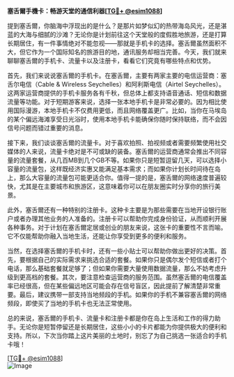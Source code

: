 **塞舌爾手機卡：畅游天堂的通信利器[[TG💪+ @esim1088](https://t.me/s/esim1088)]**

提到塞舌爾，你脑海中浮现出的是什么？是那片如梦似幻的热带海岛风光，还是湛蓝的大海与细腻的沙滩？无论你是计划前往这个天堂般的度假胜地旅游，还是打算长期居住，有一件事情绝对不能忽视——那就是手机卡的选择。塞舌爾虽然面积不大，但它作为一个国际知名的旅游目的地，通讯服务却相当完善。今天，我们就来聊聊塞舌爾的手机卡、流量卡以及注册卡，看看它们究竟有哪些特点和优势。

首先，我们来说说塞舌爾的手机卡。在塞舌爾，主要有两家主要的电信运营商：塞舌尔电信（Cable & Wireless Seychelles）和阿利斯电信（Airtel Seychelles）。这两家运营商提供的手机卡服务各有千秋，但总体上都支持语音通话、短信和数据流量等功能。对于短期游客来说，选择一张本地手机卡是非常必要的。因为相比使用国际漫游，本地手机卡不仅费用更低，而且网络覆盖更广。比如，当你在马埃岛的某个偏远海滩享受日光浴时，使用本地手机卡能确保你随时保持联络，而不会因信号问题而错过重要的消息。

接下来，我们谈谈塞舌爾的流量卡。对于喜欢拍照、拍视频或者需要频繁使用社交媒体的人来说，流量卡绝对是不可或缺的装备。塞舌爾的运营商通常会推出不同容量的流量套餐，从几百MB到几个GB不等。如果你只是短暂逗留几天，可以选择小容量的流量包，这样既经济实惠又能满足基本需求；而如果你计划长时间待在岛上，那么大容量的流量包可能更适合你。值得一提的是，塞舌爾的网络速度普遍较快，尤其是在主要城市和旅游区，这意味着你可以在朋友圈实时分享你的旅行美景。

此外，塞舌爾还有一种特别的注册卡。这种卡主要是为那些需要在当地开设银行账户或者办理其他业务的人准备的。注册卡可以帮助你完成身份验证，从而顺利开展各种事务。对于计划在塞舌爾定居或创业的朋友来说，这张卡的重要性不言而喻。它不仅能帮助你融入当地生活，还能让你享受到更多的便利和服务。

当然，在选择塞舌爾的手机卡时，还有一些小贴士可以帮助你做出更好的决策。首先，要根据自己的实际需求来挑选合适的套餐。如果你只是偶尔发个短信或者打个电话，那么基础套餐就足够了；但如果你需要大量使用数据流量，那么不妨考虑升级到更高档的套餐。其次，要注意检查运营商的服务范围。虽然塞舌爾的电信覆盖率已经很高，但在某些偏远地区可能会存在信号盲区，因此提前了解清楚非常重要。最后，建议携带一部支持当地频段的手机。如果你的手机不兼容塞舌爾的网络频段，即使买了当地的手机卡也无法正常使用。

总的来说，塞舌爾的手机卡、流量卡和注册卡都是你在岛上生活和工作的得力助手。无论你是短暂停留还是长期居住，这些小小的卡片都能为你提供极大的便利和支持。所以，下次当你踏上这片美丽的土地时，别忘了为自己挑选一张适合的手机卡哦！

[[TG💪+ @esim1088](https://t.me/s/esim1088)]  
![Image](https://i.postimg.cc/4NQfJmqS/Snipaste-2025-05-13-00-14-12.png)